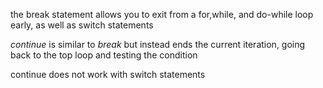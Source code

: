 the break statement allows you to exit from a for,while, and do-while loop early, as well as switch statements

*continue* is similar to *break* but instead ends the current iteration, going back to the top loop and testing the condition

continue does not work with switch statements

